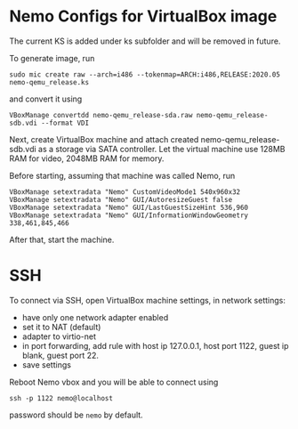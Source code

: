 # Nemo Configs for VirtualBox image

The current KS is added under ks subfolder and will be removed in future.

To generate image, run

```
sudo mic create raw --arch=i486 --tokenmap=ARCH:i486,RELEASE:2020.05 nemo-qemu_release.ks
```

and convert it using

```
VBoxManage convertdd nemo-qemu_release-sda.raw nemo-qemu_release-sdb.vdi --format VDI
```

Next, create VirtualBox machine and attach created
nemo-qemu_release-sdb.vdi as a storage via SATA controller. Let the
virtual machine use 128MB RAM for video, 2048MB RAM for memory.

Before starting, assuming that machine was called Nemo, run

```
VBoxManage setextradata "Nemo" CustomVideoMode1 540x960x32
VBoxManage setextradata "Nemo" GUI/AutoresizeGuest false
VBoxManage setextradata "Nemo" GUI/LastGuestSizeHint 536,960
VBoxManage setextradata "Nemo" GUI/InformationWindowGeometry 338,461,845,466
```

After that, start the machine.

# SSH

To connect via SSH, open VirtualBox machine settings, in network settings:

* have only one network adapter enabled
* set it to NAT (default)
* adapter to virtio-net
* in port forwarding, add rule with host ip 127.0.0.1, host port 1122, guest ip blank, guest port 22.
* save settings

Reboot Nemo vbox and you will be able to connect using
```
ssh -p 1122 nemo@localhost 
```

password should be `nemo` by default.

